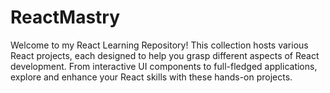 # ReactMastry
Welcome to my React Learning Repository! This collection hosts various React projects, each designed to help you grasp different aspects of React development. From interactive UI components to full-fledged applications, explore and enhance your React skills with these hands-on projects.
